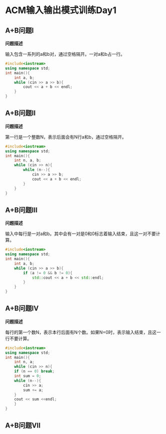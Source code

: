 # ACM输入输出模式训练Day1

## A+B问题I

**问题描述**

输入包含一系列的a和b对，通过空格隔开。一对a和b占一行。

```C++
#include<iostream>
using namespace std;
int main(){
    int a, b;
    while (cin >> a >> b){
        cout << a + b << endl;
    }
}
```





## A+B问题II

**问题描述**

第一行是一个整数N，表示后面会有N行a和b，通过空格隔开。

```C++
#include<iostream>
using namespace std;
int main(){
    int n, a, b;
    while (cin >> n){
        while (n--){
            cin >> a >> b;
            cout << a + b << endl;
        }
    }
}
```

## A+B问题III

**问题描述**

输入中每行是一对a和b。其中会有一对是0和0标志着输入结束，且这一对不要计算。

```C++
#include<iostream> 
using namespace std;
int main(){
    int a, b;
    while (cin >> a >> b){
        if (a != 0 && b != 0){
            std::cout << a + b << std::endl;
        }
    }
}
```

## A+B问题IV

**问题描述**

每行的第一个数N，表示本行后面有N个数。如果N=0时，表示输入结束，且这一行不要计算。

```C++
#include<iostream>
using namespace std;
int main(){
    int n, a;
    while (cin >> n){   
    if (n == 0) break;
    int sum = 0;
    while (n--){
        cin >> a;
        sum += a;
    }
    cout << sum <<endl;
	}
}
```

##  A+B问题VII
